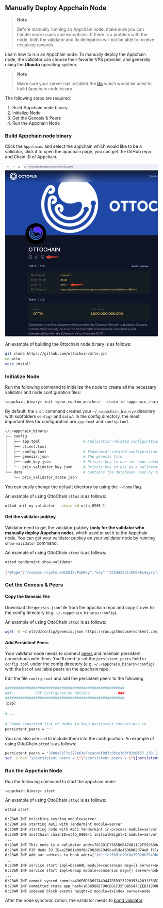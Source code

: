 ## Manually Deploy Appchain Node

> **Note**
>
> Before manually running an Appchain node, make sure you can handle node issues and exceptions. If there is a problem with the node, both the validator and its delegators will not be able to receive restaking rewards.

Learn how to run an Appchain node. To manually deploy the Appchain node, the validator can choose their favorite VPS provider, and generally using the **Ubuntu** operating system.

> **Note**
>
> Make sure your server has installed the [Go](https://go.dev/doc/install) which would be used to build Appchain node binary.

The following steps are required:

1. Build Appchain node binary
2. Initialize Node
3. Get the Genesis & Peers
4. Run the Appchain Node

### Build Appchain node binary

Click the `Appchains` and select the appchain which would like to be a validator, click it to open the appchain page, you can get the GitHub repo and Chain ID of Appchain.

![appchain page](../../images/maintain/v2/v2_appchain_info.jpg)

An example of building the Ottochain node binary is as follows:

```bash
git clone https://github.com/ottochain/otto.git
cd otto
make install
```

### Initialize Node

Run the following command to initialize the node to create all the necessary validator and node configuration files:

```bash
<appchain_binary> init <your_custom_moniker> --chain-id <appchain_chain_id>
```

By default, the `init` command creates your `~/.<appchain_binary>` directory with subfolders `config/` and `data/`. In the config directory, the most important files for configuration are `app.toml` and `config.toml`.

```bash
~/.<appchain_binary>
├── config
│   ├── app.toml                    # Application-related configuration file.
│   ├── client.toml
│   ├── config.toml                 # Tendermint-related configuration file.
│   ├── genesis.json                # The genesis file.
│   ├── node_key.json               # Private key to use for node authentication in the p2p protocol.
│   └── priv_validator_key.json     # Private key to use as a validator in the consensus protocol.
└── data                            # Contains the databases used by the node.
    └── priv_validator_state.json
```

You can easily change the default directory by using the `--home` flag.

An example of using OttoChain `ottod` is as follows:

```bash
ottod init my-validator --chain-id otto_8900-1
```

#### Get the validator pubkey

Validator need to get the validator pubkey (**only for the validator who manually deploy Appchain node**), which used to set it to the Appchain node. You can get your validator pubkey on your validator node by running `show-validator` command.

An example of using OttoChain `ottod` is as follows:

```bash
ottod tendermint show-validator

{"@type":"/cosmos.crypto.ed25519.PubKey","key":"2CKdA3Sbl1hh6+Exdqy7LfspfGcgUtNhV1VwUAZcy7c="}
```

### Get the Genesis & Peers

#### Copy the Genesis File

Download the `genesis.json` file from the appchain repo and copy it over to the config directory (e.g. `~/.<appchain_binary>/config`).

An example of using OttoChain `ottod` is as follows:

```bash
wget -O ~/.ottod/config/genesis.json https://raw.githubusercontent.com/ottochain/otto/main/mainnet/genesis.json
```

#### Add Persistent Peers

Your validator node needs to connect [peers](https://docs.tendermint.com/v0.34/tendermint-core/using-tendermint.html#peers) and maintain persistent connections with them. You'll need to set the `persistent_peers` field in `config.toml` under the config directory (e.g. `~/.<appchain_binary>/config`) with the list of available peers on the appchain repo.

Edit the file `config.toml` and add the persistent peers to the following:

```bash
#######################################################
###           P2P Configuration Options             ###
#######################################################
[p2p]

# ...

# Comma separated list of nodes to keep persistent connections to
persistent_peers = ""
```

You can also use `sed` to include them into the configuration. An example of using OttoChain `ottod` is as follows:

```bash
persistent_peers = "38b8a6277c277e63a7bcace0f8d3c0bce3d3fd1b@157.230.120.27:26656,c5373de49272255b85d1f1f55c42851de2d61a81@146.190.99.126:26656,146e4ff134270d8a641b0028445db42fee53e51a@34.71.98.174:26656,47f6ca01467e753208e170f053761fb99549de72@34.42.214.220:26656"
sed -i.bak "s/persistent_peers = \"\"/persistent_peers = \"${persistent_peers}\"/" ~/.ottod/config/config.toml
```

### Run the Appchain Node

Run the following command to start the appchain node:

```bash
<appchain_binary> start
```

An example of using OttoChain `ottod` is as follows:

```bash
ottod start
```

```bash
6:23AM INF Unlocking keyring module=server
6:23AM INF starting ABCI with Tendermint module=server
6:23AM INF starting node with ABCI Tendermint in-process module=server
6:23AM INF InitChain chainID=otto_8900-1 initialHeight=1 module=server
...
6:23AM INF This node is a validator addr=76CBD1E7565B06A74811C2F592689A6F487B7D38 module=consensus pubKey=2CKdA3Sbl1hh6+Exdqy7LfspfGcgUtNhV1VwUAZcy7c= server=node
6:23AM INF P2P Node ID ID=e25881e99f8a79028b7949bad1de4536802d74e0 file=/root/.ottod/config/node_key.json module=p2p server=node
6:23AM INF Add our address to book addr={"id":"e25881e99f8a79028b7949bad1de4536802d74e0","ip":"0.0.0.0","port":26656} book=/root/.ottod/config/addrbook.json module=p2p server=node
...
6:23AM INF service start impl=baseWAL module=consensus msg={} server=node wal=/root/.ottod/data/cs.wal/wal
6:23AM INF service start impl=Group module=consensus msg={} server=node wal=/root/.ottod/data/cs.wal/wal
...
6:23AM INF commit synced commit=436F6D6D697449447B5B323220353420313535203134322032343920313220313839203331203533203234382031333320383420313234203233382031373920323520302032313220323231203139352032313220373120313933203420323136203232352032302031393820353320313335203130322036325D3A327D module=server
6:23AM INF committed state app_hash=16369B8EF90CBD1F35F885547CEEB31900D4DDC3D447C104D8E114C63587663E height=2 module=state num_txs=0 server=node
6:23AM INF indexed block exents height=2 module=txindex server=node
```

After the node synchronization, the validator needs to [bond validator](./validator-operations.md).
